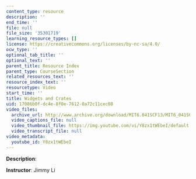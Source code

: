 ```yaml
---
content_type: resource
description: ''
end_time: ''
file: null
file_size: '35301719'
learning_resource_types: []
license: https://creativecommons.org/licenses/by-nc-sa/4.0/
ocw_type: ''
optional_tab_title: ''
optional_text: ''
parent_title: Resource Index
parent_type: CourseSection
related_resources_text: ''
resource_index_text: ''
resourcetype: Video
start_time: ''
title: Widgets and Crates
uid: 17086b0f-dc4e-8f0e-7612-0a72c11cec08
video_files:
  archive_url: http://www.archive.org/download/MIT6.041SCF13/MIT6_041SCF13_Widgets_and_Crates_300k.mp4
  video_captions_file: null
  video_thumbnail_file: https://img.youtube.com/vi/Y8zx1tWEbeI/default.jpg
  video_transcript_file: null
video_metadata:
  youtube_id: Y8zx1tWEbeI
---
```


**Description**:

**Instructor**: Jimmy Li

